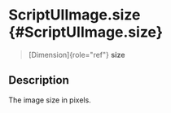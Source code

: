 ScriptUIImage.size {#ScriptUIImage.size}
==================

> [Dimension]{role="ref"} **size**

Description
-----------

The image size in pixels.
